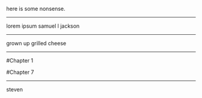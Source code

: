 here is some nonsense.

---

lorem ipsum samuel l jackson

---

grown up grilled cheese

---
#Chapter 1

#Chapter 7

---
steven 
